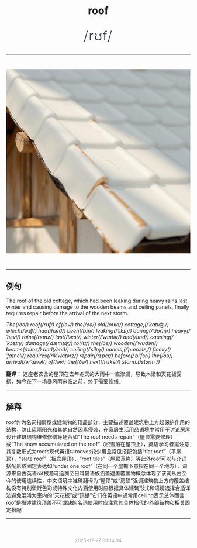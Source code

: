 <div align="center">

# roof

<div style="margin: 30px 0;">
<h1 style="font-size: 2.5em; font-weight: 300; letter-spacing: 2px; margin: 0; color: #2c3e50;">
/rʊf/
</h1>
</div>

</div>

---

<div align="center" style="margin: 40px 0;">

![roof](images/roof.png)

</div>

---

## 例句

The roof of the old cottage, which had been leaking during heavy rains last winter and causing damage to the wooden beams and ceiling panels, finally requires repair before the arrival of the next storm.

*The(/ðə/) roof(/rʊf/) of(/əv/) the(/ðə/) old(/oʊld/) cottage,(/ˈkɑtɪʤ,/) which(/wɪʧ/) had(/hæd/) been(/bɪn/) leaking(/ˈlikɪŋ/) during(/ˈdʊrɪŋ/) heavy(/ˈhɛvi/) rains(/reɪnz/) last(/læst/) winter(/ˈwɪntər/) and(/ənd/) causing(/ˈkɔzɪŋ/) damage(/ˈdæmɪʤ/) to(/tɪ/) the(/ðə/) wooden(/ˈwʊdən/) beams(/bimz/) and(/ənd/) ceiling(/ˈsilɪŋ/) panels,(/ˈpænəlz,/) finally(/ˈfaɪnəli/) requires(/rikˈwaɪərz/) repair(/rɪˈpɛr/) before(/ˌbiˈfɔr/) the(/ðə/) arrival(/ərˈaɪvəl/) of(/əv/) the(/ðə/) next(/nɛkst/) storm.(/stɔrm./)*

**翻译：** 这座老农舍的屋顶在去年冬天的大雨中一直渗漏，导致木梁和天花板受损，如今在下一场暴风雨来临之前，终于需要修缮。

---

## 解释

roof作为名词指房屋或建筑物的顶盖部分，主要描述覆盖建筑物上方起保护作用的结构，防止风雨阳光和其他自然因素侵袭，在家居生活用品语境中常用于讨论房屋设计建筑结构维修修缮等场合如“The roof needs repair”（屋顶需要修理）或“The snow accumulated on the roof”（积雪落在屋顶上），英语学习者需注意其复数形式为roofs现代英语中rooves较少用且常见搭配包括“flat roof”（平屋顶）、“slate roof”（板岩屋顶）、“roof tiles”（屋顶瓦片）等此外roof可以与介词搭配形成固定表达如“under one roof”（在同一个屋檐下意指在同一个地方），词源来自古英语rōf根源可追溯至日耳曼语族涵盖遮盖覆盖物概念体现了该词从古至今的使用连续性，中文语境中准确翻译为“屋顶”或“房顶”强调建筑物上方的覆盖结构没有特别褒贬色彩或特殊文化内涵使用时应根据具体建筑形式和语境选择合适译法避免混淆为室内的“天花板”或“顶棚”它们在英语中通常用ceiling表示总体而言roof是描述建筑顶盖不可或缺的名词使用时应注意其具体指代的外部结构和相关固定搭配


---

<div align="center" style="margin-top: 50px;">
<small style="color: #999; font-size: 0.9em;">2025-07-27 09:14:04</small>
</div>

